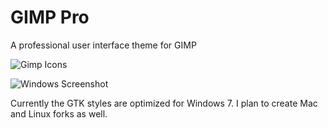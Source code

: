 GIMP Pro
========

A professional user interface theme for GIMP

![Gimp Icons](https://d13yacurqjgara.cloudfront.net/users/56805/screenshots/1673897/gimp-icons-dribbble.png)

![Windows Screenshot](https://d13yacurqjgara.cloudfront.net/users/56805/screenshots/1673897/attachments/265881/windows.png)

Currently the GTK styles are optimized for Windows 7. I plan to create Mac and Linux forks as well.
